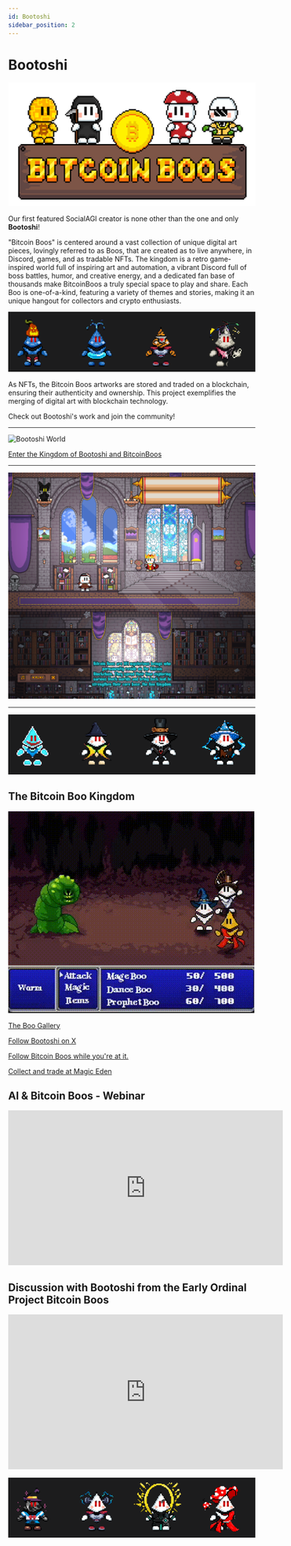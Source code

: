 ```yaml
---
id: Bootoshi
sidebar_position: 2
---
```


# Bootoshi

![Bitcoin Boos](images/BITCOIN_BOOS.png)

Our first featured SocialAGI creator is none other than the one and only **Bootoshi**!

"Bitcoin Boos" is centered around a vast collection of unique digital art pieces, lovingly referred to as Boos, that are created as to live anywhere, in Discord, games, and as tradable NFTs. The kingdom is a retro game-inspired world full of inspiring art and automation, a vibrant Discord full of boss battles, humor, and creative energy, and a dedicated fan base of thousands make BitcoinBoos a truly special space to play and share. Each Boo is one-of-a-kind, featuring a variety of themes and stories, making it an unique hangout for collectors and crypto enthusiasts.

![Bitcoin Boos](images/boos1.png)

As NFTs, the Bitcoin Boos artworks are stored and traded on a blockchain, ensuring their authenticity and ownership. This project exemplifies the merging of digital art with blockchain technology.

Check out Bootoshi's work and join the community!

---

![Bootoshi World](images/bootoshiWorld.gif)

[Enter the Kingdom of Bootoshi and BitcoinBoos](https://bitcoinboos.com/)

---

![Bootoshi World](images/bootoshiWorld2.png)

---

![Bitcoin Boos](images/boos2.png)

## The Bitcoin Boo Kingdom

![Boo Discord](images/BooDiscord1.gif)

[The Boo Gallery](https://boos.gallery/)

[Follow Bootoshi on X](https://twitter.com/KingBootoshi)

[Follow Bitcoin Boos while you're at it.](https://twitter.com/BitcoinBoos)

[Collect and trade at Magic Eden](https://twitter.com/BitcoinBoos)

## AI & Bitcoin Boos - Webinar

<iframe width="560" height="315" src="https://www.youtube.com/embed/zsw26HEvK-U?si=hdKh09yrBW9RDh0P" title="YouTube video player" frameborder="0" allow="accelerometer; autoplay; clipboard-write; encrypted-media; gyroscope; picture-in-picture; web-share" allowfullscreen></iframe>

## Discussion with Bootoshi from the Early Ordinal Project Bitcoin Boos

<iframe width="560" height="315" src="https://www.youtube.com/embed/W9awalOaJPg?si=noOva0fQth-wC_dp" title="YouTube video player" frameborder="0" allow="accelerometer; autoplay; clipboard-write; encrypted-media; gyroscope; picture-in-picture; web-share" allowfullscreen></iframe>

![Bitcoin Boos](images/boos3.png)
